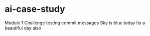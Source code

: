 # ai-case-study
Module 1 Challenge
testing commit messages
Sky is blue today
Its a beautiful day also